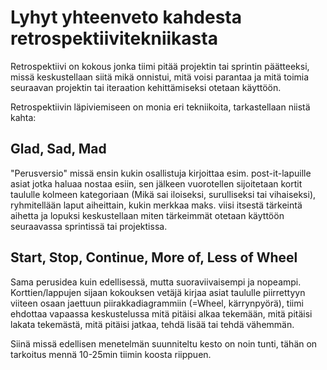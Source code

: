 # Lyhyt yhteenveto kahdesta retrospektiivitekniikasta

Retrospektiivi on kokous jonka tiimi pitää projektin tai sprintin päätteeksi, missä keskustellaan siitä mikä onnistui, mitä voisi parantaa ja mitä toimia seuraavan projektin tai iteraation kehittämiseksi otetaan käyttöön.

Retrospektiivin läpiviemiseen on monia eri tekniikoita, tarkastellaan niistä kahta:

## Glad, Sad, Mad

"Perusversio" missä ensin kukin osallistuja kirjoittaa esim. post-it-lapuille asiat jotka haluaa nostaa esiin, sen jälkeen vuorotellen sijoitetaan kortit taululle kolmeen kategoriaan (Mikä sai iloiseksi, surulliseksi tai vihaiseksi), ryhmitellään laput aiheittain, kukin merkkaa maks. viisi itsestä tärkeintä aihetta ja lopuksi keskustellaan miten tärkeimmät otetaan käyttöön seuraavassa sprintissä tai projektissa.

## Start, Stop, Continue, More of, Less of Wheel

Sama perusidea kuin edellisessä, mutta suoraviivaisempi ja nopeampi. Korttien/lappujen sijaan kokouksen vetäjä kirjaa asiat taululle piirrettyyn viiteen osaan jaettuun piirakkadiagrammiin (=Wheel, kärrynpyörä), tiimi ehdottaa vapaassa keskustelussa mitä pitäisi alkaa tekemään, mitä pitäisi lakata tekemästä, mitä pitäisi jatkaa, tehdä lisää tai tehdä vähemmän.

Siinä missä edellisen menetelmän suunniteltu kesto on noin tunti, tähän on tarkoitus mennä 10-25min tiimin koosta riippuen.
